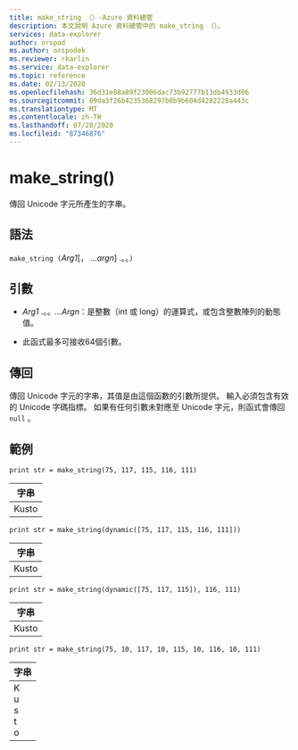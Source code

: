 ```yaml
---
title: make_string （）-Azure 資料總管
description: 本文說明 Azure 資料總管中的 make_string （）。
services: data-explorer
author: orspod
ms.author: orspodek
ms.reviewer: rkarlin
ms.service: data-explorer
ms.topic: reference
ms.date: 02/13/2020
ms.openlocfilehash: 36d31e88a89f23006dac73b92777b13db4933d06
ms.sourcegitcommit: 09da3f26b4235368297b8b9b604d4282228a443c
ms.translationtype: MT
ms.contentlocale: zh-TW
ms.lasthandoff: 07/28/2020
ms.locfileid: "87346876"
---
```

# <a name="make_string"></a>make_string()

傳回 Unicode 字元所產生的字串。
    
## <a name="syntax"></a>語法

`make_string (`*Arg1*[， *...argn*] .。。`)`

## <a name="arguments"></a>引數

* *Arg1* .。。*...Argn*：是整數（int 或 long）的運算式，或包含整數陣列的動態值。

* 此函式最多可接收64個引數。

## <a name="returns"></a>傳回

傳回 Unicode 字元的字串，其值是由這個函數的引數所提供。 輸入必須包含有效的 Unicode 字碼指標。
如果有任何引數未對應至 Unicode 字元，則函式會傳回 `null` 。

## <a name="examples"></a>範例

```kusto
print str = make_string(75, 117, 115, 116, 111)
```

|字串|
|---|
|Kusto|

```kusto
print str = make_string(dynamic([75, 117, 115, 116, 111]))
```

|字串|
|---|
|Kusto|

```kusto
print str = make_string(dynamic([75, 117, 115]), 116, 111)
```

|字串|
|---|
|Kusto|

```kusto
print str = make_string(75, 10, 117, 10, 115, 10, 116, 10, 111)
```

|字串|
|---|
|K<br>u<br>s<br>t<br>o|
